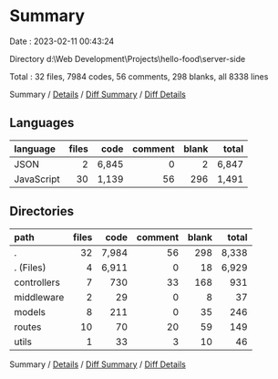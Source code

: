 # Summary

Date : 2023-02-11 00:43:24

Directory d:\\Web Development\\Projects\\hello-food\\server-side

Total : 32 files,  7984 codes, 56 comments, 298 blanks, all 8338 lines

Summary / [Details](details.md) / [Diff Summary](diff.md) / [Diff Details](diff-details.md)

## Languages
| language | files | code | comment | blank | total |
| :--- | ---: | ---: | ---: | ---: | ---: |
| JSON | 2 | 6,845 | 0 | 2 | 6,847 |
| JavaScript | 30 | 1,139 | 56 | 296 | 1,491 |

## Directories
| path | files | code | comment | blank | total |
| :--- | ---: | ---: | ---: | ---: | ---: |
| . | 32 | 7,984 | 56 | 298 | 8,338 |
| . (Files) | 4 | 6,911 | 0 | 18 | 6,929 |
| controllers | 7 | 730 | 33 | 168 | 931 |
| middleware | 2 | 29 | 0 | 8 | 37 |
| models | 8 | 211 | 0 | 35 | 246 |
| routes | 10 | 70 | 20 | 59 | 149 |
| utils | 1 | 33 | 3 | 10 | 46 |

Summary / [Details](details.md) / [Diff Summary](diff.md) / [Diff Details](diff-details.md)